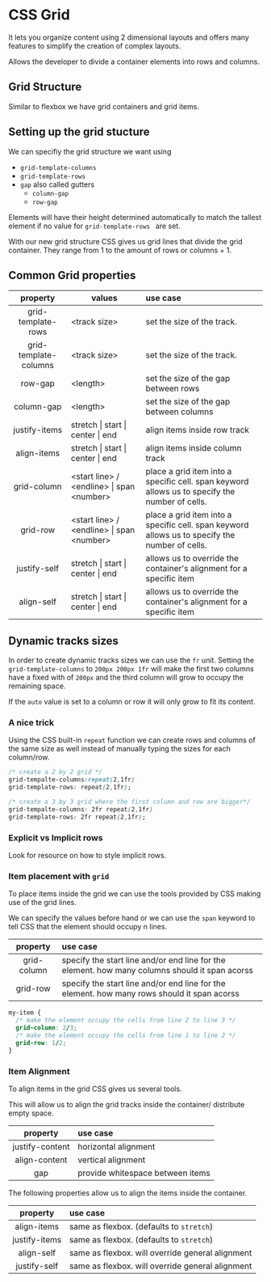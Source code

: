 # CSS Grid

It lets you organize content using 2 dimensional layouts and offers many features to simplify the creation of complex layouts.

Allows the developer to divide a container elements into rows and columns.

## Grid Structure

Similar to flexbox we have grid containers and grid items.

## Setting up the grid stucture

We can specifiy the grid structure we want using

- `grid-template-columns`
- `grid-template-rows`
- `gap` also called gutters
  - `column-gap`
  - `row-gap`

Elements will have their height determined automatically to match the tallest element if no value for `grid-template-rows ` are set.

With our new grid structure CSS gives us grid lines that divide the grid container. They range from 1 to the amount of rows or columns + 1.

## Common Grid properties

|       property        | values                                       | use case                                                                                       |
| :-------------------: | -------------------------------------------- | :--------------------------------------------------------------------------------------------- |
|  grid-template-rows   | \<track size\>                               | set the size of the track.                                                                     |
| grid-template-columns | \<track size\>                               | set the size of the track.                                                                     |
|        row-gap        | \<length\>                                   | set the size of the gap between rows                                                           |
|      column-gap       | \<length\>                                   | set the size of the gap between columns                                                        |
|     justify-items     | stretch \| start \| center \| end            | align items inside row track                                                                   |
|      align-items      | stretch \| start \| center \| end            | align items inside column track                                                                |
|      grid-column      | \<start line> / \<endline> \| span \<number> | place a grid item into a specific cell. span keyword allows us to specify the number of cells. |
|       grid-row        | \<start line> / \<endline> \| span \<number> | place a grid item into a specific cell. span keyword allows us to specify the number of cells. |
|     justify-self      | stretch \| start \| center \| end            | allows us to override the container's alignment for a specific item                            |
|      align-self       | stretch \| start \| center \| end            | allows us to override the container's alignment for a specific item                            |

## Dynamic tracks sizes

In order to create dynamic tracks sizes we can use the `fr` unit.
Setting the `grid-template-columns` to `200px 200px 1fr` will make the first two columns have a fixed with of `200px` and the third column will grow to occupy the remaining space.

If the `auto` value is set to a column or row it will only grow to fit its content.

### A nice trick

Using the CSS built-in `repeat` function we can create rows and columns of the same size as well instead of manually typing the sizes for each column/row.

```css
/* create a 2 by 2 grid */
grid-tempalte-columns:repeat(2,1fr)
grid-template-rows: repeat(2,1fr);

/* create a 3 by 3 grid where the first column and row are bigger*/
grid-tempalte-columns: 2fr repeat(2,1fr)
grid-template-rows: 2fr repeat(2,1fr);


```

### Explicit vs Implicit rows

Look for resource on how to style implicit rows.

### Item placement with `grid`

To place items inside the grid we can use the tools provided by CSS making use of the grid lines.

We can specify the values before hand or we can use the `span` keyword to tell CSS that the element should occupy n lines.

|  property   | use case                                                                                       |
| :---------: | :--------------------------------------------------------------------------------------------- |
| grid-column | specify the start line and/or end line for the element. how many columns should it span acorss |
|  grid-row   | specify the start line and/or end line for the element. how many rows should it span acorss    |

```css
my-item {
  /* make the element occupy the cells from line 2 to line 3 */
  grid-column: 2/3;
  /* make the element occupy the cells from line 1 to line 2 */
  grid-row: 1/2;
}
```

### Item Alignment

To align items in the grid CSS gives us several tools.

This will allow us to align the grid tracks inside the container/ distribute empty space.

|    property     | use case                         |
| :-------------: | :------------------------------- |
| justify-content | horizontal alignment             |
|  align-content  | vertical alignment               |
|       gap       | provide whitespace between items |

The following properties allow us to align the items inside the container.

|   property    | use case                                         |
| :-----------: | :----------------------------------------------- |
|  align-items  | same as flexbox. (defaults to `stretch`)         |
| justify-items | same as flexbox. (defaults to `stretch`)         |
|  align-self   | same as flexbox. will override general alignment |
| justify-self  | same as flexbox. will override general alignment |
